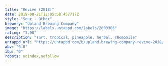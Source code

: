 ```yaml
---
title: "Revive (2018)"
date: 2019-08-21T12:05:58.457717Z
style: "Sour - Other"
brewery: "Upland Brewing Company"
image: "https://labels.untappd.com/labels/2603306"
rating: "3.98"
description: "Tart, tropical, pineapple, herbal, chomomile"
untappd_url: "https://untappd.com/b/upland-brewing-company-revive-2018/2603306"
abv: "6.8"
ibu: "0"
robots: noindex,nofollow
---
```

